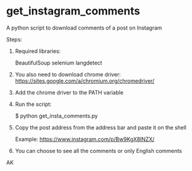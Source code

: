 # get_instagram_comments
A python script to download comments of a post on Instagram


Steps:

1. Required libraries:
      
      BeautifulSoup
      selenium
      langdetect

2. You also need to download chrome driver:  https://sites.google.com/a/chromium.org/chromedriver/

3. Add the chrome driver to the PATH variable

4. Run the script:

      $ python get_insta_comments.py
      
5. Copy the post address from the address bar and paste it on the shell

      Example: https://www.instagram.com/p/Bw9KgX8INZX/

6. You can choose to see all the comments or only English comments

AK
